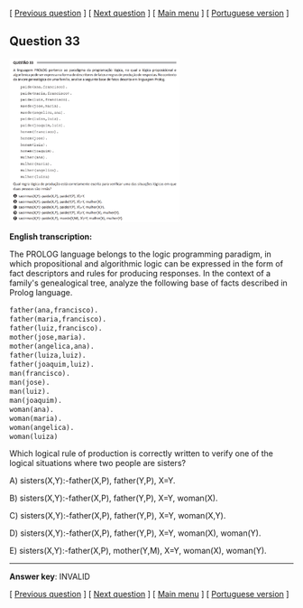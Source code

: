 \[ [Previous question](q32-eng.md) \] \[ [Next question](q34-eng.md) \] \[ [Main menu](/README.md) \] \[ [Portuguese version](q33-por.md) \] 

## Question 33 ##

<img src="q33-image.png" alt="Question 33 image file" width="60%" height="60%">

**English transcription:**

The PROLOG language belongs to the logic programming paradigm, in which propositional and algorithmic logic can be expressed in the form of fact descriptors and rules for producing responses. In the context of a family's genealogical tree, analyze the following base of facts described in Prolog language.

```
father(ana,francisco).
father(maria,francisco).
father(luiz,francisco).
mother(jose,maria).
mother(angelica,ana).
father(luiza,luiz).
father(joaquim,luiz).
man(francisco).
man(jose).
man(luiz).
man(joaquim).
woman(ana).
woman(maria).
woman(angelica).
woman(luiza)
```

Which logical rule of production is correctly written to verify one of the logical situations where two people are sisters?

A) sisters(X,Y):-father(X,P), father(Y,P), X\=Y.

B) sisters(X,Y):-father(X,P), father(Y,P), X\=Y, woman(X).

C) sisters(X,Y):-father(X,P), father(Y,P), X\=Y, woman(X,Y).

D) sisters(X,Y):-father(X,P), father(Y,P), X\=Y, woman(X), woman(Y).

E) sisters(X,Y):-father(X,P), mother(Y,M), X\=Y, woman(X), woman(Y).

---

**Answer key**: INVALID

\[ [Previous question](q32-eng.md) \] \[ [Next question](q34-eng.md) \] \[ [Main menu](/README.md) \] \[ [Portuguese version](q33-por.md) \] 
